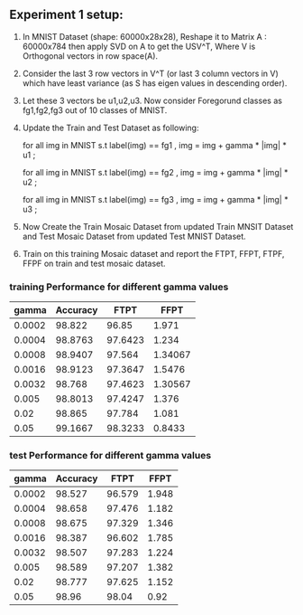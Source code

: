 ## Experiment 1 setup:
1. In MNIST Dataset (shape: 60000x28x28), Reshape it to Matrix A : 60000x784 then apply SVD on A to get the USV^T, Where V is Orthogonal vectors in row space(A).
2. Consider the last 3 row vectors in V^T (or last 3 column vectors in V) which have least variance (as S has eigen values in descending order).
3. Let these 3 vectors be u1,u2,u3. Now consider Foregorund classes as fg1,fg2,fg3 out of 10 classes of MNIST.
4. Update the Train and Test Dataset as following:

    for all img in MNIST s.t label(img) == fg1 , img = img + gamma * |img| * u1  ; 
    
    for all img in MNIST s.t label(img) == fg2 , img = img + gamma * |img| * u2  ; 
    
    for all img in MNIST s.t label(img) == fg3 , img = img + gamma * |img| * u3  ; 
    
5. Now Create the Train Mosaic Dataset from updated Train MNSIT Dataset and Test Mosaic Dataset from updated Test MNIST Dataset.
6. Train on this training Mosaic dataset and report the FTPT, FFPT, FTPF, FFPF on train and test mosaic dataset.

### training Performance for different gamma values
| gamma | Accuracy | FTPT | FFPT |
| -     |  -       | -    | -    |
| 0.0002 | 98.822 | 96.85 | 1.971 |
| 0.0004 | 98.8763 | 97.6423 | 1.234|
| 0.0008 | 98.9407 | 97.564 | 1.34067| 
| 0.0016 | 98.9123 | 97.3647 | 1.5476 |
| 0.0032 | 98.768 | 97.4623 | 1.30567|
| 0.005 | 98.8013 | 97.4247 | 1.376 |
|0.02  |  98.865 | 97.784 | 1.081 |
| 0.05  | 99.1667 | 98.3233 | 0.8433 |


### test Performance for different gamma values
| gamma | Accuracy | FTPT | FFPT |
| -     |  -       | -    | -    |
| 0.0002 | 98.527 | 96.579 | 1.948 |
| 0.0004 | 98.658 | 97.476 | 1.182|
| 0.0008 | 98.675 | 97.329 | 1.346 | 
| 0.0016 | 98.387 | 96.602 | 1.785 |
| 0.0032 | 98.507 | 97.283 | 1.224 |
| 0.005 | 98.589 | 97.207 | 1.382 |
|0.02 | 98.777 | 97.625 | 1.152 |
| 0.05  | 98.96 | 98.04 | 0.92
